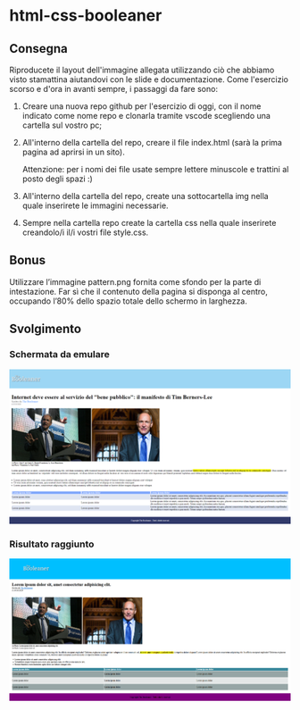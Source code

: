 # html-css-booleaner

## Consegna

Riproducete il layout dell'immagine allegata utilizzando ciò che abbiamo visto stamattina aiutandovi con le slide e documentazione.
Come l'esercizio scorso e d'ora in avanti sempre, i passaggi da fare sono:

1. Creare una nuova repo github per l'esercizio di oggi, con il nome indicato come nome repo e clonarla tramite vscode scegliendo una cartella sul vostro pc;
2. All'interno della cartella del repo, creare il file index.html (sarà la prima pagina ad aprirsi in un sito).

   Attenzione: per i nomi dei file usate sempre lettere minuscole e trattini al posto degli spazi :)

3. All'interno della cartella del repo, create una sottocartella img nella quale inserirete le immagini necessarie.
4. Sempre nella cartella repo create la cartella css nella quale inserirete creandolo/i il/i vostri file style.css.

## Bonus

Utilizzare l’immagine pattern.png fornita come sfondo per la parte di intestazione.
Far sì che il contenuto della pagina si disponga al centro, occupando l’80% dello spazio totale dello schermo in larghezza.

## Svolgimento

### Schermata da emulare

<img alt="base-exercise" src="./img/The-Booleaner-base.png">

### Risultato raggiunto

<img alt="base-exercise" src="./img/my-base.PNG">
